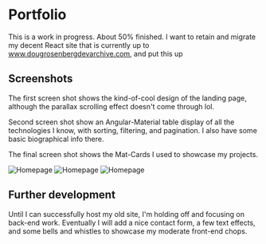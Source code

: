 # Portfolio
This is a work in progress. About 50% finished. I want to retain and migrate my decent React site that is currently up to www.dougrosenbergdevarchive.com, and put this up

## Screenshots
The first screen shot shows the kind-of-cool design of the landing page, although the parallax scrolling effect doesn't come through lol.

Second screen shot show an Angular-Material table display of all the technologies I know, with sorting, filtering, and pagination. I also have some basic biographical info there.

The final screen shot shows the Mat-Cards I used to showcase my projects.

<img src="/portfolio/src/assets/earlyHeader.png" alt="Homepage" title="Homepage">
<img src="/src/assets/table.png" alt="Homepage" title="Table">
<img src="/src/assets/portfolio.png" alt="Homepage" title="Portfolio">

## Further development
Until I can successfully host my old site, I'm holding off and focusing on back-end work. Eventually I will add a nice contact form, a few text effects, and some bells and whistles to showcase my moderate front-end chops.